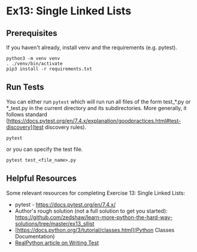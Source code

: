 # Ex13: Single Linked Lists

## Prerequisites
If you haven't already, install venv and the requirements (e.g. pytest).
```
python3 -m venv venv
. ./venv/bin/activate
pip3 install -r requirements.txt
```

## Run Tests

You can either run `pytest` which will run run all files of the form test_*.py or *_test.py in the current directory and its subdirectories. More generally, it follows standard [https://docs.pytest.org/en/7.4.x/explanation/goodpractices.html#test-discovery](test discovery rules).
```
pytest
```
or you can specify the test file.
```
pytest test_<file_name>.py
```

## Helpful Resources
Some relevant resources for completing Exercise 13: Single Linked Lists:
- pytest - https://docs.pytest.org/en/7.4.x/
- Author's rough solution (not a full solution to get you started): https://github.com/zedshaw/learn-more-python-the-hard-way-solutions/tree/master/ex13_sllist
- [https://docs.python.org/3/tutorial/classes.html](Python Classes Documentation)
- [RealPython article on Writing Test](https://realpython.com/python-testing/#writing-your-first-test)